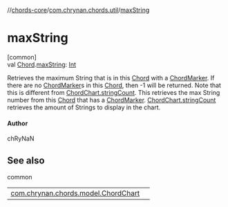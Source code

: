 //[chords-core](../../index.md)/[com.chrynan.chords.util](index.md)/[maxString](max-string.md)

# maxString

[common]\
val [Chord](../com.chrynan.chords.model/-chord/index.md).[maxString](max-string.md): [Int](https://kotlinlang.org/api/latest/jvm/stdlib/kotlin/-int/index.html)

Retrieves the maximum String that is in this [Chord](../com.chrynan.chords.model/-chord/index.md) with a [ChordMarker](../com.chrynan.chords.model/-chord-marker/index.md). If there are no [ChordMarker](../com.chrynan.chords.model/-chord-marker/index.md)s in this [Chord](../com.chrynan.chords.model/-chord/index.md), then -1 will be returned. Note that this is different from [ChordChart.stringCount](../com.chrynan.chords.model/-chord-chart/string-count.md). This retrieves the max String number from this [Chord](../com.chrynan.chords.model/-chord/index.md) that has a [ChordMarker](../com.chrynan.chords.model/-chord-marker/index.md). [ChordChart.stringCount](../com.chrynan.chords.model/-chord-chart/string-count.md) retrieves the amount of Strings to display in the chart.

#### Author

chRyNaN

## See also

common

| | |
|---|---|
| [com.chrynan.chords.model.ChordChart](../com.chrynan.chords.model/-chord-chart/index.md) |  |
